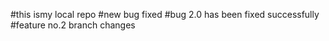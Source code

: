 #this ismy local repo
#new bug fixed 
#bug 2.0 has been fixed successfully
#feature no.2 branch changes 